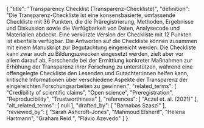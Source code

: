 {
    "title": "Transparency Checklist (Transparenz-Checkliste)",
    "definition": "Die Transparenz-Checkliste ist eine konsensbasierte, umfassende Checkliste mit 36 Punkten, die die Präregistrierung, Methoden, Ergebnisse und Diskussion sowie die Verfügbarkeit von Daten, Analysecode und Materialien abdeckt. Eine verkürzte Version der Checkliste mit 12 Punkten ist ebenfalls verfügbar. Die Antworten auf die Checkliste können zusammen mit einem Manuskript zur Begutachtung eingereicht werden. Die Checkliste kann zwar auch zu Bildungszwecken eingesetzt werden, zielt aber vor allem darauf ab, Forschende bei der Ermittlung konkreter Maßnahmen zur Erhöhung der Transparenz ihrer Forschung zu unterstützen, während eine offengelegte Checkliste den Lesenden und Gutachter:innen helfen kann, kritische Informationen über verschiedene Aspekte der Transparenz der eingereichten Forschungsarbeiten zu gewinnen.",
    "related_terms": [
        "Credibility of scientific claims",
        "Open science",
        "Preregistration",
        "Reproducibility",
        "Trustworthiness"
    ],
    "references": [
        "Aczel et. al. (2021)"
    ],
    "alt_related_terms": [
        null
    ],
    "drafted_by": [
        "Barnabas Szaszi"
    ],
    "reviewed_by": [
        "Sarah Ashcroft-Jones",
        "Mahmoud Elsherif",
        "Helena Hartmann",
        "Graham Reid ",
        "Flávio Azevedo"
    ]
}